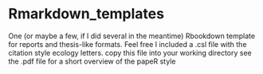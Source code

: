 # Rmarkdown_templates
One (or maybe a few, if I did several in the meantime) Rbookdown template for reports and thesis-like formats. Feel free
I included a .csl file with the citation style ecology letters. copy this file into your working directory
see the .pdf file for a short overview of the papeR style
